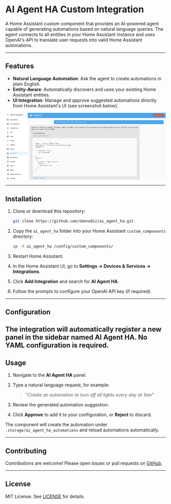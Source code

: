 # AI Agent HA Custom Integration

A Home Assistant custom component that provides an AI-powered agent capable of generating automations based on natural language queries. The agent connects to all entities in your Home Assistant instance and uses OpenAI's API to translate user requests into valid Home Assistant automations.

---

## Features

* **Natural Language Automation**: Ask the agent to create automations in plain English.
* **Entity-Aware**: Automatically discovers and uses your existing Home Assistant entities.
* **UI Integration**: Manage and approve suggested automations directly from Home Assistant's UI (see screenshot below).

![AI Agent HA Usage Screenshot](./image/Screenshot.png)

---

## Installation

1. Clone or download this repository:

   ```bash
   git clone https://github.com/sbenodiz/ai_agent_ha.git
   ```

2. Copy the `ai_agent_ha` folder into your Home Assistant `custom_components` directory:

   ```bash
   cp -R ai_agent_ha /config/custom_components/
   ```

3. Restart Home Assistant.

4. In the Home Assistant UI, go to **Settings → Devices & Services → Integrations**.

5. Click **Add Integration** and search for **AI Agent HA**.

6. Follow the prompts to configure your OpenAI API key (if required).

---

## Configuration

The integration will automatically register a new panel in the sidebar named **AI Agent HA**. No YAML configuration is required. 
---

## Usage

1. Navigate to the **AI Agent HA** panel.
2. Type a natural language request, for example:

   > *"Create an automation to turn off all lights every day at 1am"*
3. Review the generated automation suggestion.
4. Click **Approve** to add it to your configuration, or **Reject** to discard.

The component will create the automation under `.storage/ai_agent_ha_automations` and reload automations automatically.



---

## Contributing

Contributions are welcome! Please open issues or pull requests on [GitHub](https://github.com/sbenodiz/ai_agent_ha).

---

## License

MIT License. See [LICENSE](./LICENSE) for details.
